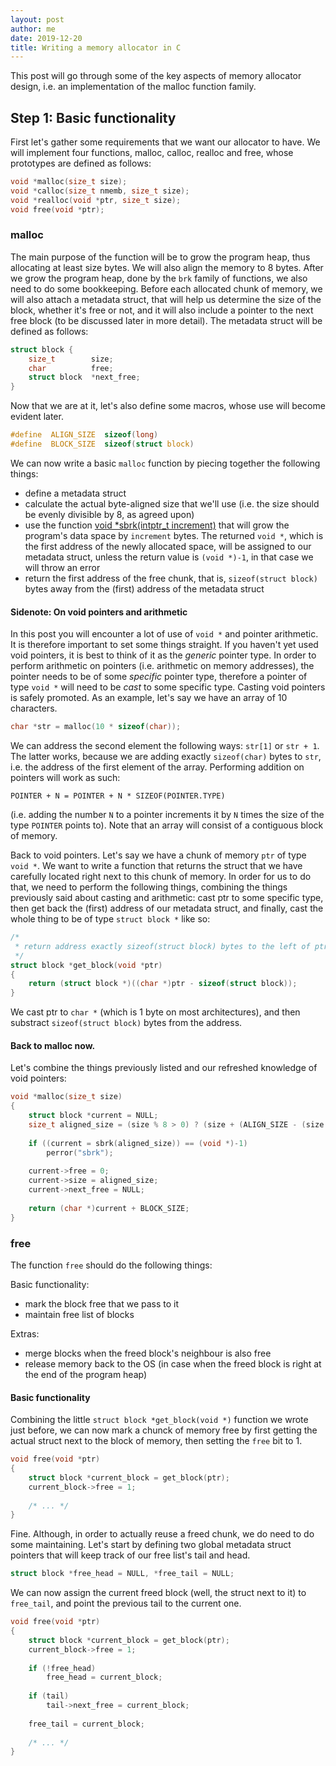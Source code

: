```yaml
---
layout: post
author: me
date: 2019-12-20
title: Writing a memory allocator in C
---
```


This post will go through some of the key aspects of memory allocator design, i.e. an implementation of the malloc function family.

## Step 1: Basic functionality
First let's gather some requirements that we want our allocator to have. 
We will implement four functions, malloc, calloc, realloc and free, whose prototypes are defined as follows:

```c
void *malloc(size_t size);
void *calloc(size_t nmemb, size_t size);
void *realloc(void *ptr, size_t size);
void free(void *ptr);
```

### malloc 
The main purpose of the function will be to grow the program heap, thus allocating at least size bytes. We will also align the memory to 8 bytes. 
After we grow the program heap, done by the `brk` family of functions, we also need to do some bookkeeping. Before each allocated chunk of memory, we will also attach a metadata struct, that will help us determine the size of the block, whether it's free or not, and it will also include a pointer to the next free block (to be discussed later in more detail).
The metadata struct will be defined as follows:

```c
struct block {
    size_t        size;
    char          free;
    struct block  *next_free;
}
```

Now that we are at it, let's also define some macros, whose use will become evident later.
```c
#define  ALIGN_SIZE  sizeof(long)
#define  BLOCK_SIZE  sizeof(struct block)
```
We can now write a basic `malloc` function by piecing together the following things:
- define a metadata struct
- calculate the actual byte-aligned size that we'll use (i.e. the size should be evenly divisible by 8, as agreed upon)
- use the function [void *sbrk(intptr_t increment)](https://linux.die.net/man/2/sbrk) that will grow the program's data space by `increment` bytes. The returned `void *`, which is the first address of the newly allocated space, will be assigned to our metadata struct, unless the return value is `(void *)-1`, in that case we will throw an error
- return the first address of the free chunk, that is, `sizeof(struct block)` bytes away from the (first) address of the metadata struct

#### Sidenote: On void pointers and arithmetic
In this post you will encounter a lot of use of `void *` and pointer arithmetic. It is therefore important to set some things straight. 
If you haven't yet used void pointers, it is best to think of it as the *generic* pointer type. In order to perform arithmetic on pointers (i.e. arithmetic on memory addresses), the pointer needs to be of some *specific* pointer type, therefore a pointer of type `void *` will need to be *cast* to some specific type. Casting void pointers is safely promoted.
As an example, let's say we have an array of 10 characters.
```c
char *str = malloc(10 * sizeof(char));
```
We can address the second element the following ways: `str[1]` or `str + 1`. The latter works, because we are adding exactly `sizeof(char)` bytes to `str`, i.e. the address of the first element of the array. 
Performing addition on pointers will work as such:
```
POINTER + N = POINTER + N * SIZEOF(POINTER.TYPE)
```
(i.e. adding the number `N` to a pointer increments it by `N` times the size of the type `POINTER` points to). 
Note that an array will consist of a contiguous block of memory.

Back to void pointers. Let's say we have a chunk of memory `ptr` of type `void *`. We want to write a function that returns the struct that we have carefully located right next to this chunk of memory. In order for us to do that, we need to perform the following things, combining the things previously said about casting and arithmetic: cast ptr to some specific type, then get back the (first) address of our metadata struct, and finally, cast the whole thing to be of type `struct block *` like so:
```c
/*
 * return address exactly sizeof(struct block) bytes to the left of ptr
 */
struct block *get_block(void *ptr) 
{
    return (struct block *)((char *)ptr - sizeof(struct block));
}
```
We cast ptr to `char *` (which is 1 byte on most architectures), and then substract `sizeof(struct block)` bytes from the address.

#### Back to malloc now. 
Let's combine the things previously listed and our refreshed knowledge of void pointers:
```c
void *malloc(size_t size)
{
    struct block *current = NULL;
    size_t aligned_size = (size % 8 > 0) ? (size + (ALIGN_SIZE - (size % ALIGN_SIZE)) + BLOCK_SIZE) : (size + BLOCK_SIZE);
    
    if ((current = sbrk(aligned_size)) == (void *)-1) 
        perror("sbrk");
    
    current->free = 0;
    current->size = aligned_size;
    current->next_free = NULL;
    
    return (char *)current + BLOCK_SIZE;
}
```

### free
The function `free` should do the following things: 

Basic functionality:
- mark the block free that we pass to it
- maintain free list of blocks

Extras:
- merge blocks when the freed block's neighbour is also free
- release memory back to the OS (in case when the freed block is right at the end of the program heap)

#### Basic functionality
Combining the little `struct block *get_block(void *)` function we wrote just before, we can now mark a chunck of memory free by first getting the actual struct next to the block of memory, then setting the `free` bit to 1.
```c
void free(void *ptr)
{  
    struct block *current_block = get_block(ptr);
    current_block->free = 1;
    
    /* ... */
}
```
Fine. Although, in order to actually reuse a freed chunk, we do need to do some maintaining. Let's start by defining two global metadata struct pointers that will keep track of our free list's tail and head.
```c
struct block *free_head = NULL, *free_tail = NULL;
```
We can now assign the current freed block (well, the struct next to it) to `free_tail`, and point the previous tail to the current one.
```c
void free(void *ptr)
{
    struct block *current_block = get_block(ptr);
    current_block->free = 1;
    
    if (!free_head)
        free_head = current_block;
    
    if (tail)
        tail->next_free = current_block;
    
    free_tail = current_block;
    
    /* ... */
}
```

